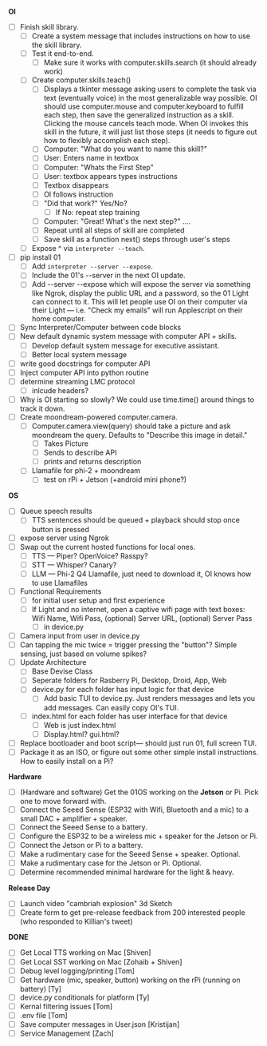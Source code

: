 **OI**

- [ ] Finish skill library.
  - [ ] Create a system message that includes instructions on how to use the skill library.
  - [ ] Test it end-to-end.
    - [ ] Make sure it works with computer.skills.search (it should already work)
  - [ ] Create computer.skills.teach()
    - [ ]  Displays a tkinter message asking users to complete the task via text (eventually voice) in the most generalizable way possible. OI should use computer.mouse and computer.keyboard to fulfill each step, then save the generalized instruction as a skill. Clicking the mouse cancels teach mode. When OI invokes this skill in the future, it will just list those steps (it needs to figure out how to flexibly accomplish each step).
    - [ ] Computer: "What do you want to name this skill?"
    - [ ] User: Enters name in textbox
    - [ ] Computer: "Whats the First Step"
    - [ ] User: textbox appears types instructions
    - [ ] Textbox disappears
    - [ ] OI follows instruction
    - [ ] "Did that work?" Yes/No?
      - [ ] If No: repeat step training
    - [ ] Computer: "Great! What's the next step?" ....
    - [ ] Repeat until all steps of skill are completed
    - [ ] Save skill as a function next() steps through user's steps
  - [ ] Expose ^ via `interpreter --teach`.
- [ ] pip install 01
  - [ ] Add `interpreter --server --expose`.
  - [ ] Include the 01's --server in the next OI update.
  - [ ] Add --server --expose which will expose the server via something like Ngrok, display the public URL and a password, so the 01 Light can connect to it. This will let people use OI on their computer via their Light — i.e. "Check my emails" will run Applescript on their home computer.
- [ ] Sync Interpreter/Computer between code blocks
- [ ] New default dynamic system message with computer API + skills.
  - [ ] Develop default system message for executive assistant.
  - [ ] Better local system message
- [ ] write good docstrings for computer API
- [ ] Inject computer API into python routine
- [ ] determine streaming LMC protocol
  - [ ] inlcude headers?
- [ ] Why is OI starting so slowly? We could use time.time() around things to track it down.
- [ ] Create moondream-powered computer.camera.
  - [ ] Computer.camera.view(query) should take a picture and ask moondream the query. Defaults to "Describe this image in detail."
    - [ ] Takes Picture
    - [ ] Sends to describe API
    - [ ] prints and returns description
  - [ ] Llamafile for phi-2 + moondream
    - [ ] test on rPi + Jetson (+android mini phone?) 

**OS**

- [ ] Queue speech results
  - [ ] TTS sentences should be queued + playback should stop once button is pressed
- [ ] expose server using Ngrok
- [ ] Swap out the current hosted functions for local ones.
  - [ ] TTS — Piper? OpenVoice? Rasspy?
  - [ ] STT — Whisper? Canary?
  - [ ] LLM — Phi-2 Q4 Llamafile, just need to download it, OI knows how to use Llamafiles
- [ ] Functional Requirements
  - [ ] for initial user setup and first experience
  - [ ] If Light and no internet, open a captive wifi page with text boxes: Wifi Name, Wifi Pass, (optional) Server URL, (optional) Server Pass
    - [ ] in device.py
- [ ] Camera input from user in device.py
- [ ] Can tapping the mic twice = trigger pressing the "button"? Simple sensing, just based on volume spikes?
- [ ] Update Architecture
  - [ ] Base Devise Class
  - [ ] Seperate folders for Rasberry Pi, Desktop, Droid, App, Web
  - [ ] device.py for each folder has input logic for that device
    - [ ] Add basic TUI to device.py. Just renders messages and lets you add messages. Can easily copy OI's TUI.
  - [ ] index.html for each folder has user interface for that device
    - [ ] Web is just index.html
    - [ ] Display.html? gui.html?
- [ ] Replace bootloader and boot script— should just run 01, full screen TUI.
- [ ] Package it as an ISO, or figure out some other simple install instructions. How to easily install on a Pi?

**Hardware**

- [ ] (Hardware and software) Get the 01OS working on the **Jetson** or Pi. Pick one to move forward with. 
- [ ] Connect the Seeed Sense (ESP32 with Wifi, Bluetooth and a mic) to a small DAC + amplifier + speaker.
- [ ] Connect the Seeed Sense to a battery.
- [ ] Configure the ESP32 to be a wireless mic + speaker for the Jetson or Pi.
- [ ] Connect the Jetson or Pi to a battery.
- [ ] Make a rudimentary case for the Seeed Sense + speaker. Optional.
- [ ] Make a rudimentary case for the Jetson or Pi. Optional.
- [ ] Determine recommended minimal hardware for the light & heavy.

**Release Day**

- [ ] Launch video "cambriah explosion" 3d Sketch
- [ ] Create form to get pre-release feedback from 200 interested people (who responded to Killian's tweet)

**DONE**
- [ ] Get Local TTS working on Mac [Shiven]
- [ ] Get Local SST working on Mac [Zohaib + Shiven]
- [ ] Debug level logging/printing [Tom]
- [ ] Get hardware (mic, speaker, button) working on the rPi (running on battery) [Ty]
- [ ] device.py conditionals for platform [Ty]
- [ ] Kernal filtering issues [Tom]
- [ ] .env file [Tom]
- [ ] Save computer messages in User.json [Kristijan]
- [ ] Service Management [Zach]
